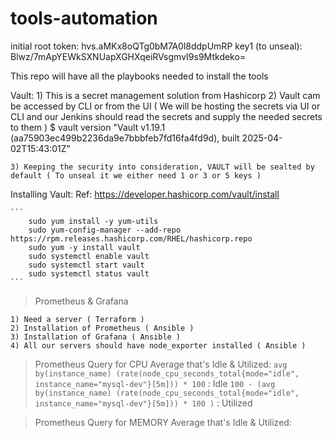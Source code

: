 # tools-automation
initial root token: 
hvs.aMKx8oQTg0bM7A0l8ddpUmRP
key1 (to unseal): Blwz/7mApYEWkSXNUapXGHXqeiRVsgmvI9s9Mtkdeko=


This repo will have all the playbooks needed to install the tools

Vault: 
    1) This is a secret management solution from Hashicorp
    2) Vault cam be accessed by CLI or from the UI ( We will be hosting the secrets via UI or CLI and our Jenkins should read the secrets and supply the needed secrets to them )
        $ vault version
        "Vault v1.19.1 (aa75903ec499b2236da9e7bbbfeb7fd16fa4fd9d), built 2025-04-02T15:43:01Z" 
    
    3) Keeping the security into consideration, VAULT will be sealted by default ( To unseal it we either need 1 or 3 or 5 keys )

Installing Vault:
    Ref: https://developer.hashicorp.com/vault/install

    ```
        sudo yum install -y yum-utils
        sudo yum-config-manager --add-repo https://rpm.releases.hashicorp.com/RHEL/hashicorp.repo
        sudo yum -y install vault
        sudo systemctl enable vault
        sudo systemctl start vault
        sudo systemctl status vault
    ```

> Prometheus & Grafana

    1) Need a server ( Terraform )
    2) Installation of Prometheus ( Ansible )
    3) Installation of Grafana ( Ansible )
    4) All our servers should have node_exporter installed ( Ansible )

> Prometheus Query for CPU Average that's Idle & Utilized:
` avg by(instance_name) (rate(node_cpu_seconds_total{mode="idle", instance_name="mysql-dev"}[5m])) * 100 ` : Idle 
`100 - (avg by(instance_name) (rate(node_cpu_seconds_total{mode="idle", instance_name="mysql-dev"}[5m])) * 100 )` : Utilized

> Prometheus Query for MEMORY Average that's Idle & Utilized: